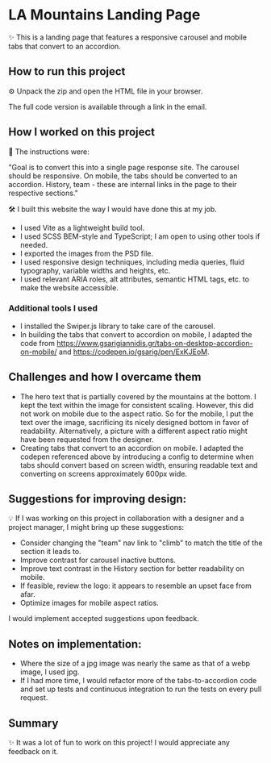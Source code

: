 ﻿# LA Mountains Landing Page

✨ This is a landing page that features a responsive carousel and mobile tabs that convert to an accordion. 

## How to run this project

⚙️ Unpack the zip and open the HTML file in your browser.

The full code version is available through a link in the email. 

## How I worked on this project

🏹 The instructions were:

"Goal is to convert this into a single page response site. The carousel should be responsive. On mobile, the tabs should be converted to an accordion. History, team - these are internal links in the page to their respective sections."

🛠️ I built this website the way I would have done this at my job.

- I used Vite as a lightweight build tool.
- I used SCSS BEM-style and TypeScript; I am open to using other tools if needed.
- I exported the images from the PSD file.
- I used responsive design techniques, including media queries, fluid typography, variable widths and heights, etc.
- I used relevant ARIA roles, alt attributes, semantic HTML tags, etc. to make the website accessible.

### Additional tools I used

- I installed the Swiper.js library to take care of the carousel.
- In building the tabs that convert to accordion on mobile, I adapted the code from https://www.gsarigiannidis.gr/tabs-on-desktop-accordion-on-mobile/ and https://codepen.io/gsarig/pen/ExKJEoM.

## Challenges and how I overcame them

- The hero text that is partially covered by the mountains at the bottom. I kept the text within the image for consistent scaling. However, this did not work on mobile due to the aspect ratio. So for the mobile, I put the text over the image, sacrificing its nicely designed bottom in favor of readability. Alternatively, a picture with a different aspect ratio might have been requested from the designer.
- Creating tabs that convert to an accordion on mobile. I adapted the codepen referenced above by introducing a config to determine when tabs should convert based on screen width, ensuring readable text and converting on screens approximately 600px wide.

## Suggestions for improving design:

💡 If I was working on this project in collaboration with a designer and a project manager, I might bring up these suggestions:

- Consider changing the "team" nav link to "climb" to match the title of the section it leads to.
- Improve contrast for carousel inactive buttons.
- Improve text contrast in the History section for better readability on mobile.
- If feasible, review the logo: it appears to resemble an upset face from afar.
- Optimize images for mobile aspect ratios.

I would implement accepted suggestions upon feedback.

## Notes on implementation:

- Where the size of a jpg image was nearly the same as that of a webp image, I used jpg.
- If I had more time, I would refactor more of the tabs-to-accordion code and set up tests and continuous integration to run the tests on every pull request.

## Summary

✨ It was a lot of fun to work on this project! I would appreciate any feedback on it.
